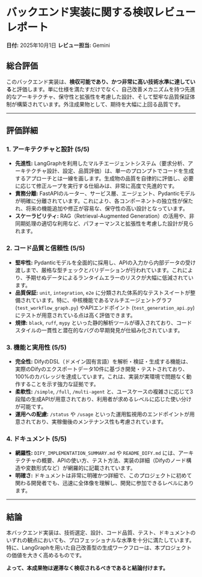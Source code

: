 # バックエンド実装に関する検収レビューレポート

**日付:** 2025年10月1日
**レビュー担当:** Gemini

## 総合評価

このバックエンド実装は、**検収可能であり、かつ非常に高い技術水準に達している**と評価します。単に仕様を満たすだけでなく、自己改善メカニズムを持つ先進的なアーキテクチャ、保守性と拡張性を考慮した設計、そして堅牢な品質保証体制が構築されています。外注成果物として、期待を大幅に上回る品質です。

---

## 評価詳細

### 1. アーキテクチャと設計 (5/5)

- **先進性:** LangGraphを利用したマルチエージェントシステム（要求分析、アーキテクチャ設計、設定、品質評価）は、単一のプロンプトでコードを生成するアプローチとは一線を画します。生成物の品質を自律的に評価し、必要に応じて修正ループを実行する仕組みは、非常に高度で先進的です。
- **責務分離:** FastAPIのルーター、サービス層、エージェント、Pydanticモデルが明確に分離されています。これにより、各コンポーネントの独立性が保たれ、将来の機能追加や修正が容易な、保守性の高い設計となっています。
- **スケーラビリティ:** RAG（Retrieval-Augmented Generation）の活用や、非同期処理の適切な利用など、パフォーマンスと拡張性を考慮した設計が見られます。

### 2. コード品質と信頼性 (5/5)

- **堅牢性:** Pydanticモデルを全面的に採用し、APIの入力から内部データの受け渡しまで、厳格な型チェックとバリデーションが行われています。これにより、予期せぬデータによるランタイムエラーのリスクが大幅に低減されています。
- **品質保証:** `unit`, `integration`, `e2e` に分類された体系的なテストスイートが整備されています。特に、中核機能であるマルチエージェントグラフ (`test_workflow_graph.py`) やAPIエンドポイント (`test_generation_api.py`) にテストが用意されている点は高く評価できます。
- **規律:** `black`, `ruff`, `mypy` といった静的解析ツールが導入されており、コードスタイルの一貫性と潜在的なバグの早期発見が仕組み化されています。

### 3. 機能と実用性 (5/5)

- **完全性:** DifyのDSL（ドメイン固有言語）を解析・検証・生成する機能は、実際のDifyのエクスポートデータ10件に基づき開発・テストされており、100%のカバレッジを達成しています。これは、実装が実環境で問題なく動作することを示す強力な証拠です。
- **柔軟性:** `/simple`, `/full`, `/multi-agent` と、ユースケースの複雑さに応じて3段階の生成APIが用意されており、利用者が求めるレベルに応じた使い分けが可能です。
- **運用への配慮:** `/status` や `/usage` といった運用監視用のエンドポイントが用意されており、実稼働後のメンテナンス性も考慮されています。

### 4. ドキュメント (5/5)

- **網羅性:** `DIFY_IMPLEMENTATION_SUMMARY.md` や `README_DIFY.md` には、アーキテクチャの概要、APIの使い方、テスト方法、実装の詳細（Difyのノード構造や変数形式など）が網羅的に記載されています。
- **明確さ:** ドキュメントは非常に明確かつ詳細で、このプロジェクトに初めて関わる開発者でも、迅速に全体像を理解し、開発に参加できるレベルにあります。

---

## 結論

本バックエンド実装は、技術選定、設計、コード品質、テスト、ドキュメントのいずれの観点においても、プロフェッショナルな水準を十分に満たしています。特に、LangGraphを用いた自己改善型の生成ワークフローは、本プロジェクトの価値を大きく高めるものです。

**よって、本成果物は遅滞なく検収されるべきであると結論付けます。**
